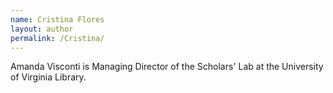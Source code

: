 ```yaml
---
name: Cristina Flores
layout: author
permalink: /Cristina/
---
```

Amanda Visconti is Managing Director of the Scholars' Lab at the University of Virginia Library.
